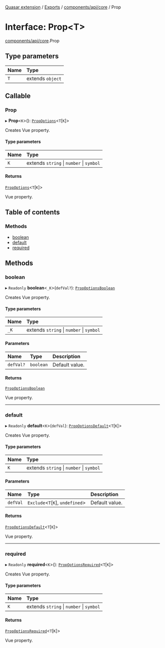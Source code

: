[Quasar extension](../index.md) / [Exports](../modules.md) / [components/api/core](../modules/components_api_core.md) / Prop

# Interface: Prop<T\>

[components/api/core](../modules/components_api_core.md).Prop

## Type parameters

| Name | Type |
| :------ | :------ |
| `T` | extends `object` |

## Callable

### Prop

▸ **Prop**<`K`\>(): [`PropOptions`](components_api_core.PropOptions.md)<`T`[`K`]\>

Creates Vue property.

#### Type parameters

| Name | Type |
| :------ | :------ |
| `K` | extends `string` \| `number` \| `symbol` |

#### Returns

[`PropOptions`](components_api_core.PropOptions.md)<`T`[`K`]\>

Vue property.

## Table of contents

### Methods

- [boolean](components_api_core.Prop.md#boolean)
- [default](components_api_core.Prop.md#default)
- [required](components_api_core.Prop.md#required)

## Methods

### boolean

▸ `Readonly` **boolean**<`_K`\>(`defVal?`): [`PropOptionsBoolean`](components_api_core.PropOptionsBoolean.md)

Creates Vue property.

#### Type parameters

| Name | Type |
| :------ | :------ |
| `_K` | extends `string` \| `number` \| `symbol` |

#### Parameters

| Name | Type | Description |
| :------ | :------ | :------ |
| `defVal?` | `boolean` | Default value. |

#### Returns

[`PropOptionsBoolean`](components_api_core.PropOptionsBoolean.md)

Vue property.

___

### default

▸ `Readonly` **default**<`K`\>(`defVal`): [`PropOptionsDefault`](components_api_core.PropOptionsDefault.md)<`T`[`K`]\>

Creates Vue property.

#### Type parameters

| Name | Type |
| :------ | :------ |
| `K` | extends `string` \| `number` \| `symbol` |

#### Parameters

| Name | Type | Description |
| :------ | :------ | :------ |
| `defVal` | `Exclude`<`T`[`K`], `undefined`\> | Default value. |

#### Returns

[`PropOptionsDefault`](components_api_core.PropOptionsDefault.md)<`T`[`K`]\>

Vue property.

___

### required

▸ `Readonly` **required**<`K`\>(): [`PropOptionsRequired`](components_api_core.PropOptionsRequired.md)<`T`[`K`]\>

Creates Vue property.

#### Type parameters

| Name | Type |
| :------ | :------ |
| `K` | extends `string` \| `number` \| `symbol` |

#### Returns

[`PropOptionsRequired`](components_api_core.PropOptionsRequired.md)<`T`[`K`]\>

Vue property.
